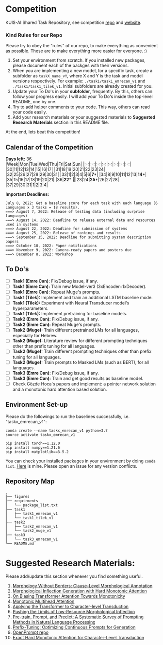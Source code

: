 # Competition
KUIS-AI Shared Task Repository, see competition [repo](https://sigtyp.github.io/st2022-mrl.html) and [website](https://sigtyp.github.io/st2022-mrl.html).

### Kind Rules for our Repo
Please try to obey the "rules" of our repo, to make everything as convenient as possible. These are to make everything more easier for everyone. :)
1. Set your environment from scratch. If you installed new packages, please document each of the packges with their versions.
2. When you are implementing a new model, for a specific task, create a subfolder as `taskX_name_vY`, where X and Y is the task and model versions respectively. For example: `./task1/task1_emrecan_v1` and `./task1/task1_tilek_v1`. Initial subfolders are already created for you.
3. Update your To Do's in your **subfolder**, frequently. By this, others can follow your progress easily. I will add your To Do's inside the top-level README, one by one.
4. Try to add helper comments to your code. This way, others can read your code easily.
5. Add your research materials or your suggested materials to **Suggested Research Materials** section in this README file.<br/>

At the end, lets beat this competition!

## Calendar of the Competition
**Days left:** 36 <br/>
|Week|Mon|Tue|Wed|Thu|Fri|Sat|Sun|
|:-:|:-:|:-:|:-:|:-:|:-:|:-:|:-:|
|30|11|12|13|14|15|16|17|
|31|18|19|20|21|22|23|24|
|32|25|26|27|28|29|30|31|
|33|1|2|3|4|5|6|**7***|
|34|8|9|10|11|12|13|**14***|
|35|15|16|17|18|19|20|21|
|36|**22*** :dart:|23|24|**25***|26|27|28|
|37|29|30|31|1|2|3|4|

**Important Deadlines:**
```
July 8, 2022: Get a baseline score for each task with each language (6 Languages x 3 tasks = 18 results).
===> August 7, 2022: Release of testing data (including surprise languages)
===> August 14, 2022: Deadline to release external data and resources used in systems
===> August 22, 2022: Deadline for submission of systems
===> August 25, 2022: Release of rankings and results
===> September 15, 2022: Deadline for submitting system description papers
===> October 10, 2022: Paper notifications
===> November 9, 2022: Camera-ready papers and posters due
===> December 8, 2022: Workshop
```


## To Do's
- [ ] **Task1 (Emre Can):** Fix/Debug issue, if any.
- [ ] **Task1 (Emre Can):** Train new Model-ver3 (3xEncoder+1xDecoder).
- [ ] **Task1 (Emre Can):** Repeat Muge's prompts.
- [ ] **Task1 (Tilek):** Implement and train an additional LSTM baseline mode.
- [ ] **Task1 (Tilek):** Experiment with Neural Transducer model's hyperparameters.
- [ ] **Task1 (Tilek):** Implement pretraining for baseline models.
- [ ] **Task2 (Emre Can):** Fix/Debug issue, if any.
- [ ] **Task2 (Emre Can):** Repeat Muge's prompts.
- [ ] **Task2 (Muge):** Train different pretrained LMs for all languages, especially for Hebrew.
- [ ] **Task2 (Muge):** Literature review for different prompting techniques other than prefix tuning for all languages.
- [ ] **Task2 (Muge):** Train different prompting techniques other than prefix tuning for all languages.
- [ ] **Task2 (Muge):** Train prompts to Masked LMs (such as BERT), for all languages.
- [ ] **Task3 (Emre Can):** Fix/Debug issue, if any.
- [ ] **Task3 (Emre Can):** Train and get good results as baseline model.
- [ ] Check Gözde Hoca's papers and implement: a pointer network solution and a monotonic hard attention based solution.

## Environment Set-up
Please do the followings to run the baselines successfully, i.e. "taskx_emrecan_v1":
```
conda create --name taskx_emrecan_v1 python=3.7
source activate taskx_emrecan_v1

pip install torch==1.12.0
pip install numpy==1.21.6
pip install matplotlib==3.5.2
```
You can check your installed packages in your environment by doing `conda list`. [Here](https://github.com/ecacikgoz97/competation/blob/main/requirments/package_list.txt) is mine. Please open an issue for any version conflicts.

## Repository Map
```
.
├── figures
├── requirments
│   └── package_list.txt
├── task1
│   ├── task1_emrecan_v1
│   └── task1_tilek_v1
├── task2 
│   ├── task2_emrecan_v1
│   └── task2_muge_v1
├── task3
│   └── task3_emrecan_v1
└── README.md
```

# Suggested Research Materials:
Please add/update this section whenever you find something useful.
1. [Morphology Without Borders: Clause-Level Morphological Annotation](https://arxiv.org/pdf/2202.12832.pdf)
2. [Morphological Inflection Generation with Hard Monotonic Attention](https://aclanthology.org/P17-1183.pdf)
3. [On Biasing Transformer Attention Towards Monotonicity](https://arxiv.org/pdf/2104.03945.pdf)
4. [Monotonic Multihead Attention](https://arxiv.org/pdf/1909.12406.pdf)
5. [Applying the Transformer to Character-level Transduction](https://arxiv.org/pdf/2005.10213.pdf)
6. [Pushing the Limits of Low-Resource Morphological Inflection](https://arxiv.org/pdf/1908.05838.pdf)
7. [Pre-train, Prompt, and Predict: A Systematic Survey of Prompting Methods in Natural Language Processing](https://arxiv.org/pdf/2107.13586.pdf)
8. [Prefix-Tuning: Optimizing Continuous Prompts for Generation](https://arxiv.org/pdf/2101.00190.pdf)
9. [OpenPrompt repo](https://github.com/thunlp/OpenPrompt)
10. [Exact Hard Monotonic Attention for Character-Level Transduction](https://arxiv.org/pdf/1905.06319.pdf)

